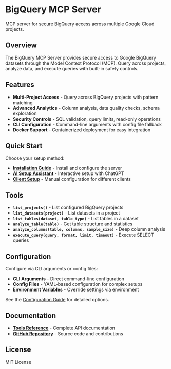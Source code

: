 # BigQuery MCP Server

MCP server for secure BigQuery access across multiple Google Cloud projects.

## Overview

The BigQuery MCP Server provides secure access to Google BigQuery datasets through the Model Context Protocol (MCP). Query across projects, analyze data, and execute queries with built-in safety controls.

## Features

- **Multi-Project Access** - Query across BigQuery projects with pattern matching
- **Advanced Analytics** - Column analysis, data quality checks, schema exploration
- **Security Controls** - SQL validation, query limits, read-only operations
- **CLI Configuration** - Command-line arguments with config file fallback
- **Docker Support** - Containerized deployment for easy integration

## Quick Start

Choose your setup method:

- **[Installation Guide](installation.md)** - Install and configure the server
- **[AI Setup Assistant](ai-setup.md)** - Interactive setup with ChatGPT
- **[Client Setup](setup.md)** - Manual configuration for different clients

## Tools

- **`list_projects()`** - List configured BigQuery projects
- **`list_datasets(project)`** - List datasets in a project  
- **`list_tables(dataset, table_type)`** - List tables in a dataset
- **`analyze_table(table)`** - Get table structure and statistics
- **`analyze_columns(table, columns, sample_size)`** - Deep column analysis
- **`execute_query(query, format, limit, timeout)`** - Execute SELECT queries

## Configuration

Configure via CLI arguments or config files:

- **CLI Arguments** - Direct command-line configuration
- **Config Files** - YAML-based configuration for complex setups
- **Environment Variables** - Override settings via environment

See the [Configuration Guide](configuration.md) for detailed options.

## Documentation

- **[Tools Reference](tools.md)** - Complete API documentation
- **[GitHub Repository](https://github.com/aicayzer/bigquery-mcp)** - Source code and contributions

## License

MIT License
